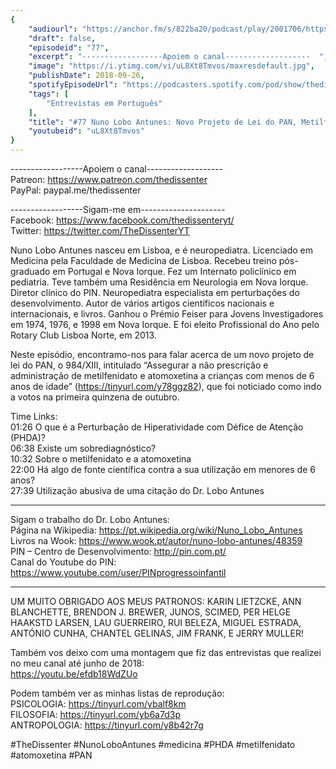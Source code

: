 ```yaml
---
{
	"audiourl": "https://anchor.fm/s/822ba20/podcast/play/2001706/https%3A%2F%2Fd3ctxlq1ktw2nl.cloudfront.net%2Fproduction%2F2018-11-29%2F7682424-48000-2-d4f4e15b7b744.mp3",
	"draft": false,
	"episodeid": "77",
	"excerpt": "------------------Apoiem o canal-------------------  ",
	"image": "https://i.ytimg.com/vi/uL8Xt8Tmvos/maxresdefault.jpg",
	"publishDate": 2018-09-26,
	"spotifyEpisodeUrl": "https://podcasters.spotify.com/pod/show/thedissenter/episodes/77-Nuno-Lobo-Antunes-Novo-Projeto-de-Lei-do-PAN--Metilfenidato-e-Atomoxetina--PHDA-e2rjba",
	"tags": [
		"Entrevistas em Português"
	],
	"title": "#77 Nuno Lobo Antunes: Novo Projeto de Lei do PAN, Metilfenidato e Atomoxetina, PHDA",
	"youtubeid": "uL8Xt8Tmvos"
}
---
```

------------------Apoiem o canal-------------------  
Patreon: https://www.patreon.com/thedissenter  
PayPal: paypal.me/thedissenter

------------------Sigam-me em---------------------  
Facebook: https://www.facebook.com/thedissenteryt/  
Twitter: https://twitter.com/TheDissenterYT

Nuno Lobo Antunes nasceu em Lisboa, e é neuropediatra. Licenciado em Medicina pela Faculdade de Medicina de Lisboa. Recebeu treino pós-graduado em Portugal e Nova Iorque. Fez um Internato policlínico em pediatria. Teve também uma Residência em Neurologia em Nova Iorque. Diretor clínico do PIN. Neuropediatra especialista em perturbações do desenvolvimento. Autor de vários artigos científicos nacionais e internacionais, e livros. Ganhou o Prémio Feiser para Jovens Investigadores em 1974, 1976, e 1998 em Nova Iorque. E foi eleito Profissional do Ano pelo Rotary Club Lisboa Norte, em 2013. 

Neste episódio, encontramo-nos para falar acerca de um novo projeto de lei do PAN, o 984/XIII, intitulado “Assegurar a não prescrição e administração de metilfenidato e atomoxetina a crianças com menos de 6 anos de idade” (https://tinyurl.com/y78ggz82), que foi noticiado como indo a votos na primeira quinzena de outubro.

Time Links:  
<time>01:26</time> O que é a Perturbação de Hiperatividade com Défice de Atenção (PHDA)?  
<time>06:38</time> Existe um sobrediagnóstico?            
<time>10:32</time> Sobre o metilfenidato e a atomoxetina      
<time>22:00</time> Há algo de fonte científica contra a sua utilização em menores de 6 anos?    
<time>27:39</time> Utilização abusiva de uma citação do Dr. Lobo Antunes    

---

Sigam o trabalho do Dr. Lobo Antunes:  
Página na Wikipedia: https://pt.wikipedia.org/wiki/Nuno_Lobo_Antunes  
Livros na Wook: https://www.wook.pt/autor/nuno-lobo-antunes/48359  
PIN – Centro de Desenvolvimento: http://pin.com.pt/  
Canal do Youtube do PIN: https://www.youtube.com/user/PINprogressoinfantil

---

UM MUITO OBRIGADO AOS MEUS PATRONOS: KARIN LIETZCKE, ANN BLANCHETTE, BRENDON J. BREWER, JUNOS, SCIMED, PER HELGE HAAKSTD LARSEN, LAU GUERREIRO, RUI BELEZA, MIGUEL ESTRADA, ANTÓNIO CUNHA, CHANTEL GELINAS, JIM FRANK, E JERRY MULLER!

Também vos deixo com uma montagem que fiz das entrevistas que realizei no meu canal até junho de 2018:  
https://youtu.be/efdb18WdZUo

Podem também ver as minhas listas de reprodução:  
PSICOLOGIA: https://tinyurl.com/ybalf8km  
FILOSOFIA: https://tinyurl.com/yb6a7d3p  
ANTROPOLOGIA: https://tinyurl.com/y8b42r7g

#TheDissenter #NunoLoboAntunes #medicina #PHDA #metilfenidato #atomoxetina #PAN